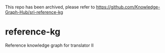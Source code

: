 This repo has been archived, please refer to https://github.com/Knowledge-Graph-Hub/sri-reference-kg


# reference-kg
Reference knowledge graph for translator II
